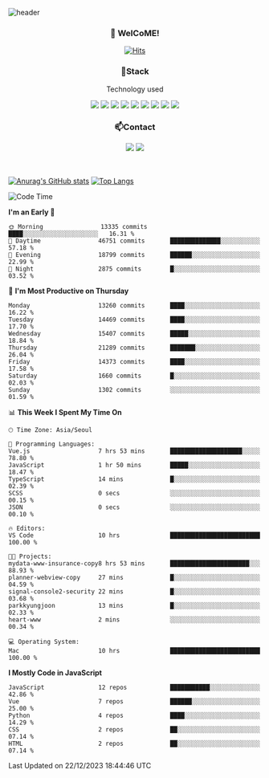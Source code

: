 ![header](https://capsule-render.vercel.app/api?type=waving&color=gradient&height=200&text=Kyungjoon&fontAlign=70&fontAlignY=40&animation=twinkling)

<h3 align="center">👋 WelCoME!</h3>

<div align=center>
  
[![Hits](https://hits.seeyoufarm.com/api/count/incr/badge.svg?url=https%3A%2F%2Fgithub.com%2Fuvula6921&count_bg=%2322BAC9&title_bg=%23827F7F&icon=iconify.svg&icon_color=%2325A27F&title=visits&edge_flat=false)](https://hits.seeyoufarm.com)
  
</div>
<h3 align="center">📌Stack</h3>
<p align="center">Technology used</p>
<div align="center"><img src="https://img.shields.io/badge/HTML5-E34F26?style=flat-square&logo=HTML5&logoColor=white"></img> <img src="https://img.shields.io/badge/CSS3-0A84FF?style=flat-square&logo=CSS3&logoColor=white"></img> <img src="https://img.shields.io/badge/JavaScript-FFCD11?style=flat-square&logo=JavaScript&logoColor=white"></img> <img src="https://img.shields.io/badge/React-00BCF6?style=flat-square&logo=React&logoColor=white"></img> <img src="https://img.shields.io/badge/jQuery-3655FF?style=flat-square&logo=jQuery&logoColor=white"></img> <img src="https://img.shields.io/badge/Ruby-E0115F?style=flat-square&logo=Ruby&logoColor=white"></img> <img src="https://img.shields.io/badge/Python-4B8BBE?style=flat-square&logo=Python&logoColor=white"></img> <img src="https://img.shields.io/badge/Vue-4FC08D?style=flat-square&logo=Vue.js&logoColor=white"></img> <img src="https://img.shields.io/badge/Nuxt-00DC82?style=flat-square&logo=Nuxt.js&logoColor=white"></img></div>

<h3 align="center">📫Contact</h3>
<div align="center"><a href="https://velog.io/@uvula6921/"><img src="https://img.shields.io/badge/Blog-20c997?style=flat-square&logo=V&logoColor=white"/></a> <a href="pkj6921@gmail.com"><img src="https://img.shields.io/badge/Gmail-EA4335?style=flat-square&logo=Gmail&logoColor=white"/></a></div>
<br>
<br>

[![Anurag's GitHub stats](https://github-readme-stats.vercel.app/api?username=uvula6921&hide=stars,issues&show_icons=true&count_private=true&theme=tokyonight)](https://github.com/anuraghazra/github-readme-stats)
[![Top Langs](https://github-readme-stats.vercel.app/api/top-langs/?username=uvula6921&hide=css,jupyter%20notebook,html&exclude_repo=uvula6921,uvula6921.github.io&layout=compact&langs_count=8)](https://github.com/anuraghazra/github-readme-stats)

<!--START_SECTION:waka-->
![Code Time](http://img.shields.io/badge/Code%20Time-1%2C976%20hrs%2015%20mins-blue)

**I'm an Early 🐤** 

```text
🌞 Morning                13335 commits       ████░░░░░░░░░░░░░░░░░░░░░   16.31 % 
🌆 Daytime                46751 commits       ██████████████░░░░░░░░░░░   57.18 % 
🌃 Evening                18799 commits       ██████░░░░░░░░░░░░░░░░░░░   22.99 % 
🌙 Night                  2875 commits        █░░░░░░░░░░░░░░░░░░░░░░░░   03.52 % 
```
📅 **I'm Most Productive on Thursday** 

```text
Monday                   13260 commits       ████░░░░░░░░░░░░░░░░░░░░░   16.22 % 
Tuesday                  14469 commits       ████░░░░░░░░░░░░░░░░░░░░░   17.70 % 
Wednesday                15407 commits       █████░░░░░░░░░░░░░░░░░░░░   18.84 % 
Thursday                 21289 commits       ███████░░░░░░░░░░░░░░░░░░   26.04 % 
Friday                   14373 commits       ████░░░░░░░░░░░░░░░░░░░░░   17.58 % 
Saturday                 1660 commits        █░░░░░░░░░░░░░░░░░░░░░░░░   02.03 % 
Sunday                   1302 commits        ░░░░░░░░░░░░░░░░░░░░░░░░░   01.59 % 
```


📊 **This Week I Spent My Time On** 

```text
🕑︎ Time Zone: Asia/Seoul

💬 Programming Languages: 
Vue.js                   7 hrs 53 mins       ████████████████████░░░░░   78.80 % 
JavaScript               1 hr 50 mins        █████░░░░░░░░░░░░░░░░░░░░   18.47 % 
TypeScript               14 mins             █░░░░░░░░░░░░░░░░░░░░░░░░   02.39 % 
SCSS                     0 secs              ░░░░░░░░░░░░░░░░░░░░░░░░░   00.15 % 
JSON                     0 secs              ░░░░░░░░░░░░░░░░░░░░░░░░░   00.10 % 

🔥 Editors: 
VS Code                  10 hrs              █████████████████████████   100.00 % 

🐱‍💻 Projects: 
mydata-www-insurance-copy8 hrs 53 mins       ██████████████████████░░░   88.93 % 
planner-webview-copy     27 mins             █░░░░░░░░░░░░░░░░░░░░░░░░   04.59 % 
signal-console2-security 22 mins             █░░░░░░░░░░░░░░░░░░░░░░░░   03.68 % 
parkkyungjoon            13 mins             █░░░░░░░░░░░░░░░░░░░░░░░░   02.33 % 
heart-www                2 mins              ░░░░░░░░░░░░░░░░░░░░░░░░░   00.34 % 

💻 Operating System: 
Mac                      10 hrs              █████████████████████████   100.00 % 
```

**I Mostly Code in JavaScript** 

```text
JavaScript               12 repos            ███████████░░░░░░░░░░░░░░   42.86 % 
Vue                      7 repos             ██████░░░░░░░░░░░░░░░░░░░   25.00 % 
Python                   4 repos             ████░░░░░░░░░░░░░░░░░░░░░   14.29 % 
CSS                      2 repos             ██░░░░░░░░░░░░░░░░░░░░░░░   07.14 % 
HTML                     2 repos             ██░░░░░░░░░░░░░░░░░░░░░░░   07.14 % 
```




 Last Updated on 22/12/2023 18:44:46 UTC
<!--END_SECTION:waka-->
